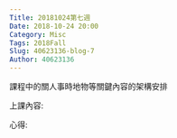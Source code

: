 ```yaml
---
Title: 20181024第七週
Date: 2018-10-24 20:00
Category: Misc
Tags: 2018Fall
Slug: 40623136-blog-7
Author: 40623136
---
```


課程中的關人事時地物等關鍵內容的架構安排

<!-- PELICAN_END_SUMMARY -->

上課內容:




心得:
